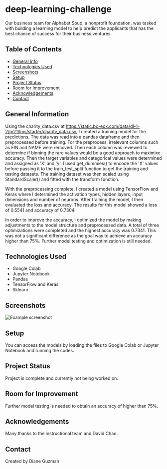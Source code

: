 # deep-learning-challenge
Our business team for Alphabet Soup, a nonprofit foundation, was tasked with building a learning model to help predict the applicants that has the best chance of success for their business ventures.

## Table of Contents
* [General Info](#general-information)
* [Technologies Used](#technologies-used)
* [Screenshots](#screenshots)
* [Setup](#setup)
* [Project Status](#project-status)
* [Room for Improvement](#room-for-improvement)
* [Acknowledgements](#acknowledgements)
* [Contact](#contact)


## General Information
Using the charity_data.csv at https://static.bc-edx.com/data/dl-1-2/m21/lms/starter/charity_data.csv, I created a training model for the predictions.  The data was read into a pandas dataframe and then preprocessed before training.  For the preprocess, irrelevant columns such as EIN and NAME were removed.  Then each column was reviewed to determine if binning the rare values would be a good approach to maximixe accuracy.  Then the target variables and categorical values were determined and assigned as 'X' and 'y'.  I used get_dummies() to encode the 'X' values before passing it to the train_test_split function to get the training and testing datasets.  The training dataset was then scaled using StandardScaler() and fitted with the transform function.

With the preprocessing complete, I created a model using TensorFlow and Keras where I determined the activation types, hidden layers, input dimensions and number of neurons.  After training the model, I then evaluated the loss and accuracy.  The results for this model showed a loss of 0.5541 and accuracy of 0.7304.

In order to improve the accuracy, I optimized the model by making adjustments to the model structure and preprocessed data.  A total of three optimizations were completed and the highest accuracy was 0.7341.  This was not a significant difference as the goal was to achieve an accuracy higher than 75%.  Further model testing and optimization is still needed.  


## Technologies Used
- Google Colab
- Jupyter Notebook
- Pandas
- TensorFlow and Keras
- Sklearn


## Screenshots
![Example screenshot](./img/screenshot.png)
<!-- If you have screenshots you'd like to share, include them here. -->


## Setup
You can access the models by loading the files to Google Colab or Jupyter Notebook and running the codes.


## Project Status
Project is complete and currently not being worked on.


## Room for Improvement
Further model testing is needed to obtain an accuracy of higher than 75%. 


## Acknowledgements
Many thanks to the instructional team and David Chao.


## Contact
Created by Diane Guzman

